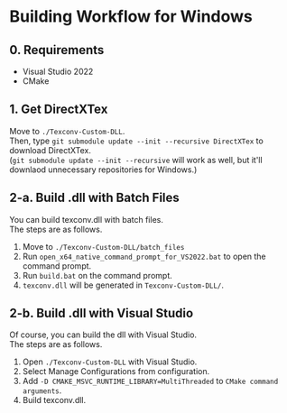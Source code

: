 # Building Workflow for Windows

## 0. Requirements

-   Visual Studio 2022
-   CMake

## 1. Get DirectXTex
Move to `./Texconv-Custom-DLL`.  
Then, type `git submodule update --init --recursive DirectXTex` to download DirectXTex.  
(`git submodule update --init --recursive` will work as well, but it'll downlaod unnecessary repositories for Windows.)  

## 2-a. Build .dll with Batch Files

You can build texconv.dll with batch files.  
The steps are as follows.

1.  Move to `./Texconv-Custom-DLL/batch_files`
2.  Run `open_x64_native_command_prompt_for_VS2022.bat` to open the command prompt.
3.  Run `build.bat` on the command prompt.
4.  `texconv.dll` will be generated in `Texconv-Custom-DLL/`.

## 2-b. Build .dll with Visual Studio

Of course, you can build the dll with Visual Studio.  
The steps are as follows.

1.  Open `./Texconv-Custom-DLL` with Visual Studio.
2.  Select Manage Configurations from configuration.
3.  Add `-D CMAKE_MSVC_RUNTIME_LIBRARY=MultiThreaded` to `CMake command arguments`.
4.  Build texconv.dll.
